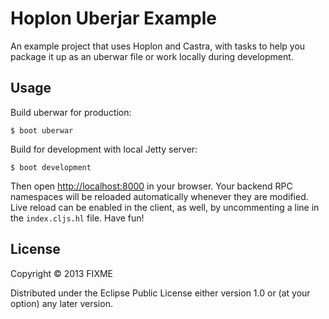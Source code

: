 # Hoplon Uberjar Example

An example project that uses Hoplon and Castra, with tasks to help you package
it up as an uberwar file or work locally during development.

## Usage

Build uberwar for production:

```
$ boot uberwar
```

Build for development with local Jetty server:

```
$ boot development
```

Then open [http://localhost:8000](http://localhost:8000) in your browser. Your
backend RPC namespaces will be reloaded automatically whenever they are modified.
Live reload can be enabled in the client, as well, by uncommenting a line in the
`index.cljs.hl` file. Have fun!

## License

Copyright © 2013 FIXME

Distributed under the Eclipse Public License either version 1.0 or (at
your option) any later version.
